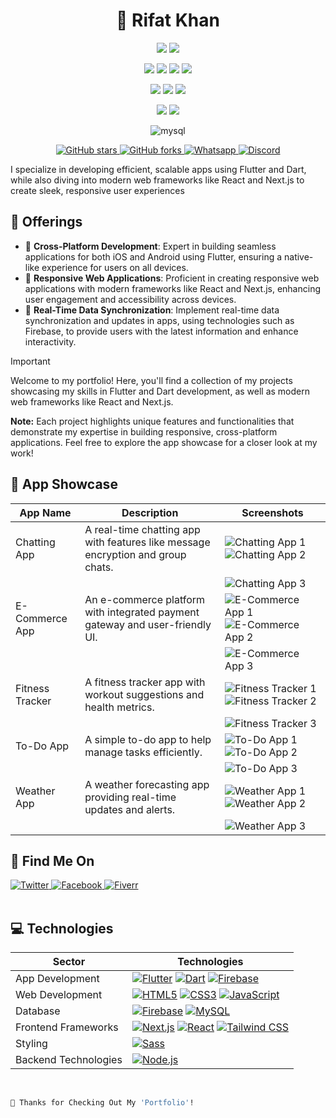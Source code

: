 <h1 align="center">
    🚅 Rifat Khan
</h1>

<!-- App Development Technologies-->
<p align="center">
    <img src="https://img.shields.io/badge/Flutter-02569B?style=for-the-badge&logo=flutter&logoColor=white" />
    <img src="https://img.shields.io/badge/Dart-0175C2?style=for-the-badge&logo=dart&logoColor=white" />
</p>

<!-- Line break for separation -->
<p align="center" style="margin-bottom: 5px;"></p>

<!-- Web Development Technologies-->
<p align="center"> 
    <img src="https://img.shields.io/badge/HTML5-E34F26?style=for-the-badge&logo=html5&logoColor=white" />
    <img src="https://img.shields.io/badge/CSS3-1572B6?style=for-the-badge&logo=css3&logoColor=white" />
    <img src="https://img.shields.io/badge/JavaScript-323330?style=for-the-badge&logo=javascript&logoColor=F7DF1E" />
    <img src="https://img.shields.io/badge/firebase-ffca28?style=for-the-badge&logo=firebase&logoColor=black" />
</p>

<p align="center"> 
    <img src="https://img.shields.io/badge/next%20js-000000?style=for-the-badge&logo=nextdotjs&logoColor=white" />
    <img src="https://img.shields.io/badge/React-20232A?style=for-the-badge&logo=react&logoColor=61DAFB" />
    <img src="https://img.shields.io/badge/Tailwind_CSS-38B2AC?style=for-the-badge&logo=tailwind-css&logoColor=white" />
</p>

<p align="center"> 
    <img src="https://img.shields.io/badge/Sass-CC6699?style=for-the-badge&logo=sass&logoColor=white" />
    <img src="https://img.shields.io/badge/Node%20js-339933?style=for-the-badge&logo=nodedotjs&logoColor=white" />
</p>

<p align="center"> 
    <img alt="mysql" src="https://img.shields.io/badge/MySQL-005C84?style=for-the-badge&logo=mysql&logoColor=white">
</p>
<!--
<p align="center"> 
    <img src="https://img.shields.io/badge/HTML5-E34F26?style=for-the-badge&logo=html5&logoColor=white" />
    <img src="https://img.shields.io/badge/CSS3-1572B6?style=for-the-badge&logo=css3&logoColor=white" />
    <img src="https://img.shields.io/badge/JavaScript-323330?style=for-the-badge&logo=javascript&logoColor=F7DF1E" />
    <img src="https://img.shields.io/badge/firebase-ffca28?style=for-the-badge&logo=firebase&logoColor=black" />
    <img src="https://img.shields.io/badge/next%20js-000000?style=for-the-badge&logo=nextdotjs&logoColor=white" />
    <img src="https://img.shields.io/badge/React-20232A?style=for-the-badge&logo=react&logoColor=61DAFB" />
    <img src="https://img.shields.io/badge/Tailwind_CSS-38B2AC?style=for-the-badge&logo=tailwind-css&logoColor=white" />
    <img src="https://img.shields.io/badge/Sass-CC6699?style=for-the-badge&logo=sass&logoColor=white" />
    <img src="https://img.shields.io/badge/Node%20js-339933?style=for-the-badge&logo=nodedotjs&logoColor=white" />
    <img alt="mysql" src="https://img.shields.io/badge/MySQL-005C84?style=for-the-badge&logo=mysql&logoColor=white">
</p>
-->

<!-- Repo Info and Connect Info-->
<p align="center">
    <a href="https://github.com/md-rifatkhan/portfolio/stargazers">
        <img src="https://img.shields.io/github/stars/md-rifatkhan/portfolio?style=social" alt="GitHub stars" />
    </a>
    <a href="https://github.com/md-rifatkhan/portfolio/network/members">
        <img src="https://img.shields.io/github/forks/md-rifatkhan/portfolio?style=social" alt="GitHub forks" />
    </a>
    <a href="https://google.com">
        <img src="https://img.shields.io/static/v1?label=Chat%20on&message=WhatsApp&color=success&logo=WhatsApp&style=flat-square" alt="Whatsapp">
    </a>
    <a href="https://google.com">
        <img src="https://img.shields.io/static/v1?label=Chat%20on&message=Discord&color=blue&logo=Discord&style=flat-square" alt="Discord">
    </a>
</p>

<!-- My Details-->
<p align="start">
    I specialize in developing efficient, scalable apps using Flutter and Dart, while also diving into modern web frameworks like React and Next.js to create sleek, responsive user experiences
    <br>
</p>

## 🚀 Offerings

- 🌟 **Cross-Platform Development**: Expert in building seamless applications for both iOS and Android using Flutter, ensuring a native-like experience for users on all devices.
- 🌟 **Responsive Web Applications**: Proficient in creating responsive web applications with modern frameworks like React and Next.js, enhancing user engagement and accessibility across devices.
- 🌟 **Real-Time Data Synchronization**: Implement real-time data synchronization and updates in apps, using technologies such as Firebase, to provide users with the latest information and enhance interactivity.

> [!IMPORTANT]
> Welcome to my portfolio! Here, you'll find a collection of my projects showcasing my skills in Flutter and Dart development, as well as modern web frameworks like React and Next.js. 
> 
> **Note:** Each project highlights unique features and functionalities that demonstrate my expertise in building responsive, cross-platform applications. Feel free to explore the app showcase for a closer look at my work!


## 📱 App Showcase

| App Name        | Description                       | Screenshots                                                                                   |
|-----------------|-----------------------------------|-----------------------------------------------------------------------------------------------|
| Chatting App     | A real-time chatting app with features like message encryption and group chats. | ![Chatting App 1](https://yourlink.com/chatting-app1.png) ![Chatting App 2](https://yourlink.com/chatting-app2.png) |
|                 |                                   | ![Chatting App 3](https://yourlink.com/chatting-app3.png)                                   |
| E-Commerce App   | An e-commerce platform with integrated payment gateway and user-friendly UI. | ![E-Commerce App 1](https://yourlink.com/ecommerce-app1.png) ![E-Commerce App 2](https://yourlink.com/ecommerce-app2.png) |
|                 |                                   | ![E-Commerce App 3](https://yourlink.com/ecommerce-app3.png)                                 |
| Fitness Tracker  | A fitness tracker app with workout suggestions and health metrics. | ![Fitness Tracker 1](https://yourlink.com/fitness-tracker1.png) ![Fitness Tracker 2](https://yourlink.com/fitness-tracker2.png) |
|                 |                                   | ![Fitness Tracker 3](https://yourlink.com/fitness-tracker3.png)                               |
| To-Do App        | A simple to-do app to help manage tasks efficiently. | ![To-Do App 1](https://yourlink.com/todo-app1.png) ![To-Do App 2](https://yourlink.com/todo-app2.png) |
|                 |                                   | ![To-Do App 3](https://yourlink.com/todo-app3.png)                                          |
| Weather App      | A weather forecasting app providing real-time updates and alerts. | ![Weather App 1](https://yourlink.com/weather-app1.png) ![Weather App 2](https://yourlink.com/weather-app2.png) |
|                 |                                   | ![Weather App 3](https://yourlink.com/weather-app3.png)  



## 🔗 Find Me On
<div align="start">
    <a href="https://twitter.com/yourusername" target="_blank">
        <img src="https://img.shields.io/badge/Twitter-1DA1F2?style=for-the-badge&logo=twitter&logoColor=white" alt="Twitter" />
    </a>
    <a href="https://facebook.com/yourusername" target="_blank">
        <img src="https://img.shields.io/badge/Facebook-1877F2?style=for-the-badge&logo=facebook&logoColor=white" alt="Facebook" />
    </a>
    <a href="https://fiverr.com/yourusername" target="_blank">
        <img src="https://img.shields.io/badge/Fiverr-1DBF73?style=for-the-badge&logo=fiverr&logoColor=white" alt="Fiverr" />
    </a>
</div>

<!-- Line Break -->
<br>


<!-- Technologies -->
## 💻 Technologies

| Sector               | Technologies                                                                                                                                                                                                                                                                                                     |
|----------------------|---------------------------------------------------------------------------------------------------------------------------------------------------------------------------------------------------------------------------------------------------------------------------------------------------------------------|
| App Development       | [![Flutter](https://img.shields.io/badge/Flutter-02569B?style=for-the-badge&logo=flutter&logoColor=white)](https://flutter.dev) [![Dart](https://img.shields.io/badge/Dart-0175C2?style=for-the-badge&logo=dart&logoColor=white)](https://dart.dev) [![Firebase](https://img.shields.io/badge/firebase-ffca28?style=for-the-badge&logo=firebase&logoColor=black)](https://firebase.google.com)   |
| Web Development       | [![HTML5](https://img.shields.io/badge/HTML5-E34F26?style=for-the-badge&logo=html5&logoColor=white)](https://developer.mozilla.org/en-US/docs/Web/HTML) [![CSS3](https://img.shields.io/badge/CSS3-1572B6?style=for-the-badge&logo=css3&logoColor=white)](https://developer.mozilla.org/en-US/docs/Web/CSS) [![JavaScript](https://img.shields.io/badge/JavaScript-323330?style=for-the-badge&logo=javascript&logoColor=F7DF1E)](https://developer.mozilla.org/en-US/docs/Web/JavaScript)  |
| Database              | [![Firebase](https://img.shields.io/badge/firebase-ffca28?style=for-the-badge&logo=firebase&logoColor=black)](https://firebase.google.com) [![MySQL](https://img.shields.io/badge/MySQL-005C84?style=for-the-badge&logo=mysql&logoColor=white)](https://www.mysql.com)  |
| Frontend Frameworks   | [![Next.js](https://img.shields.io/badge/next%20js-000000?style=for-the-badge&logo=nextdotjs&logoColor=white)](https://nextjs.org) [![React](https://img.shields.io/badge/React-20232A?style=for-the-badge&logo=react&logoColor=61DAFB)](https://reactjs.org) [![Tailwind CSS](https://img.shields.io/badge/Tailwind_CSS-38B2AC?style=for-the-badge&logo=tailwind-css&logoColor=white)](https://tailwindcss.com) |
| Styling               | [![Sass](https://img.shields.io/badge/Sass-CC6699?style=for-the-badge&logo=sass&logoColor=white)](https://sass-lang.com)                                                                                                                              |
| Backend Technologies   | [![Node.js](https://img.shields.io/badge/Node%20js-339933?style=for-the-badge&logo=nodedotjs&logoColor=white)](https://nodejs.org)                                                                                                                    |



<!-- Line Break -->
<br>

```bash
🙏 Thanks for Checking Out My 'Portfolio'!
```

<!-- Will do something with this later :)-->
<!-- 
## 🛠️ Installation

To run this project locally, follow these steps:

1. Clone the repository:
   ```bash
   git clone https://github.com/md-rifatkhan/portfolio.git

 -->  
